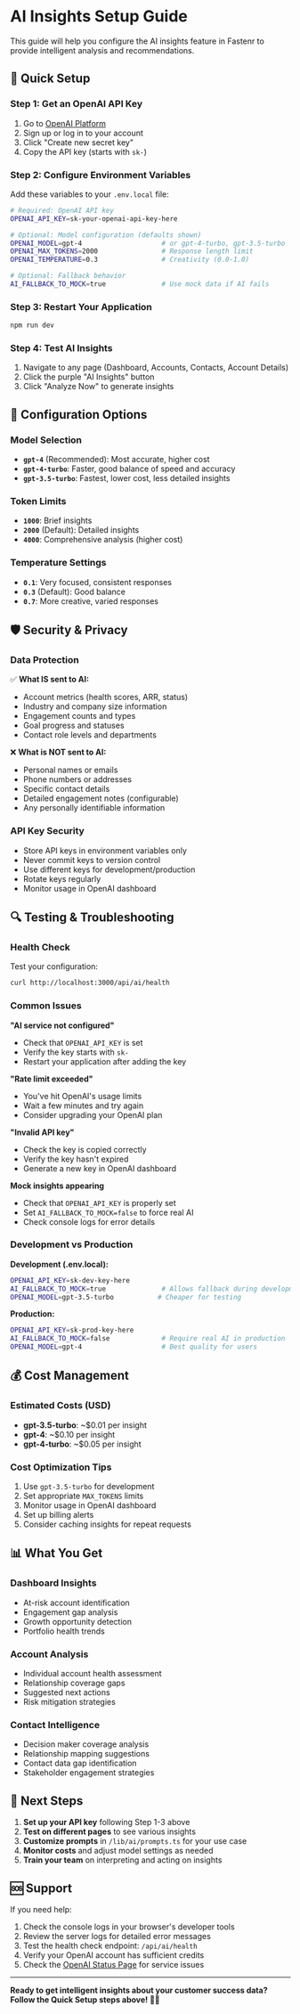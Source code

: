 # AI Insights Setup Guide

This guide will help you configure the AI insights feature in Fastenr to provide intelligent analysis and recommendations.

## 🚀 **Quick Setup**

### **Step 1: Get an OpenAI API Key**
1. Go to [OpenAI Platform](https://platform.openai.com/api-keys)
2. Sign up or log in to your account
3. Click "Create new secret key"
4. Copy the API key (starts with `sk-`)

### **Step 2: Configure Environment Variables**
Add these variables to your `.env.local` file:

```bash
# Required: OpenAI API key
OPENAI_API_KEY=sk-your-openai-api-key-here

# Optional: Model configuration (defaults shown)
OPENAI_MODEL=gpt-4                    # or gpt-4-turbo, gpt-3.5-turbo
OPENAI_MAX_TOKENS=2000                # Response length limit
OPENAI_TEMPERATURE=0.3                # Creativity (0.0-1.0)

# Optional: Fallback behavior
AI_FALLBACK_TO_MOCK=true              # Use mock data if AI fails
```

### **Step 3: Restart Your Application**
```bash
npm run dev
```

### **Step 4: Test AI Insights**
1. Navigate to any page (Dashboard, Accounts, Contacts, Account Details)
2. Click the purple "AI Insights" button
3. Click "Analyze Now" to generate insights

## 🔧 **Configuration Options**

### **Model Selection**
- **`gpt-4`** (Recommended): Most accurate, higher cost
- **`gpt-4-turbo`**: Faster, good balance of speed and accuracy  
- **`gpt-3.5-turbo`**: Fastest, lower cost, less detailed insights

### **Token Limits**
- **`1000`**: Brief insights
- **`2000`** (Default): Detailed insights
- **`4000`**: Comprehensive analysis (higher cost)

### **Temperature Settings**
- **`0.1`**: Very focused, consistent responses
- **`0.3`** (Default): Good balance
- **`0.7`**: More creative, varied responses

## 🛡️ **Security & Privacy**

### **Data Protection**
✅ **What IS sent to AI:**
- Account metrics (health scores, ARR, status)
- Industry and company size information
- Engagement counts and types
- Goal progress and statuses
- Contact role levels and departments

❌ **What is NOT sent to AI:**
- Personal names or emails
- Phone numbers or addresses
- Specific contact details
- Detailed engagement notes (configurable)
- Any personally identifiable information

### **API Key Security**
- Store API keys in environment variables only
- Never commit keys to version control
- Use different keys for development/production
- Rotate keys regularly
- Monitor usage in OpenAI dashboard

## 🔍 **Testing & Troubleshooting**

### **Health Check**
Test your configuration:
```bash
curl http://localhost:3000/api/ai/health
```

### **Common Issues**

**"AI service not configured"**
- Check that `OPENAI_API_KEY` is set
- Verify the key starts with `sk-`
- Restart your application after adding the key

**"Rate limit exceeded"**
- You've hit OpenAI's usage limits
- Wait a few minutes and try again
- Consider upgrading your OpenAI plan

**"Invalid API key"**
- Check the key is copied correctly
- Verify the key hasn't expired
- Generate a new key in OpenAI dashboard

**Mock insights appearing**
- Check that `OPENAI_API_KEY` is properly set
- Set `AI_FALLBACK_TO_MOCK=false` to force real AI
- Check console logs for error details

### **Development vs Production**

**Development (.env.local):**
```bash
OPENAI_API_KEY=sk-dev-key-here
AI_FALLBACK_TO_MOCK=true              # Allows fallback during development
OPENAI_MODEL=gpt-3.5-turbo           # Cheaper for testing
```

**Production:**
```bash
OPENAI_API_KEY=sk-prod-key-here
AI_FALLBACK_TO_MOCK=false             # Require real AI in production
OPENAI_MODEL=gpt-4                    # Best quality for users
```

## 💰 **Cost Management**

### **Estimated Costs (USD)**
- **gpt-3.5-turbo**: ~$0.01 per insight
- **gpt-4**: ~$0.10 per insight  
- **gpt-4-turbo**: ~$0.05 per insight

### **Cost Optimization Tips**
1. Use `gpt-3.5-turbo` for development
2. Set appropriate `MAX_TOKENS` limits
3. Monitor usage in OpenAI dashboard
4. Set up billing alerts
5. Consider caching insights for repeat requests

## 📊 **What You Get**

### **Dashboard Insights**
- At-risk account identification
- Engagement gap analysis
- Growth opportunity detection
- Portfolio health trends

### **Account Analysis**
- Individual account health assessment
- Relationship coverage gaps
- Suggested next actions
- Risk mitigation strategies

### **Contact Intelligence**
- Decision maker coverage analysis
- Relationship mapping suggestions
- Contact data gap identification
- Stakeholder engagement strategies

## 🎯 **Next Steps**

1. **Set up your API key** following Step 1-3 above
2. **Test on different pages** to see various insights
3. **Customize prompts** in `/lib/ai/prompts.ts` for your use case
4. **Monitor costs** and adjust model settings as needed
5. **Train your team** on interpreting and acting on insights

## 🆘 **Support**

If you need help:
1. Check the console logs in your browser's developer tools
2. Review the server logs for detailed error messages
3. Test the health check endpoint: `/api/ai/health`
4. Verify your OpenAI account has sufficient credits
5. Check the [OpenAI Status Page](https://status.openai.com/) for service issues

---

**Ready to get intelligent insights about your customer success data? Follow the Quick Setup steps above! 🧠✨**